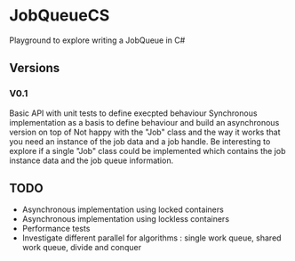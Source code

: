 # JobQueueCS
Playground to explore writing a JobQueue in C#

## Versions

### V0.1
Basic API with unit tests to define execpted behaviour
Synchronous implementation as a basis to define behaviour and build an asynchronous version on top of
Not happy with the "Job" class and the way it works that you need an instance of the job data and a job handle.
Be interesting to explore if a single "Job" class could be implemented which contains the job instance data and the job queue information.

## TODO
* Asynchronous implementation using locked containers
* Asynchronous implementation using lockless containers
* Performance tests
* Investigate different parallel for algorithms : single work queue, shared work queue, divide and conquer
